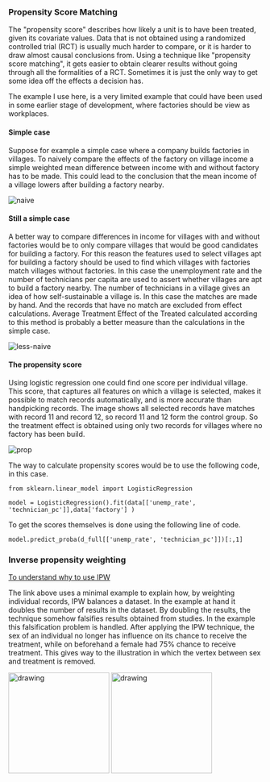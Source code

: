 ### Propensity Score Matching

The "propensity score" describes how likely a unit is to have been treated, given its covariate values. Data that is not obtained using a randomized controlled trial (RCT) is usually much harder to compare, or it is harder to draw almost causal conclusions from. Using a technique like "propensity score matching", it gets easier to obtain clearer results without going through all the formalities of a RCT. Sometimes it is just the only way to get some idea off the effects a decision has.

The example I use here, is a very limited example that could have been used in some earlier stage of development, where factories should be view as workplaces.

#### Simple case
Suppose for example a simple case where a company builds factories in villages. To naively compare the effects of the factory on village income a simple weighted mean difference between income with and without factory has to be made. This could lead to the conclusion that the mean income of a village lowers after building a factory nearby.

![naive](https://github.com/user-attachments/assets/779a2a92-69d3-412c-9985-0b2406054fab)

#### Still a simple case

A better way to compare differences in income for villages with and without factories would be to only compare villages that would be good candidates for building a factory. For this reason the features used to select villages apt for building a factory should be used to find which villages with factories match villages without factories. In this case the unemployment rate and the number of technicians per capita are used to assert whether villages are apt to build a factory nearby. The number of technicians in a village gives an idea of how self-sustainable a village is. In this case the matches are made by hand. And the records that have no match are excluded from effect calculations. Average Treatment Effect of the Treated calculated according to this method is probably a better measure than the calculations in the simple case.

![less-naive](https://github.com/user-attachments/assets/c7755d42-09e5-45dd-ab9f-d2dd161bdf73)



#### The propensity score

Using logistic regression one could find one score per individual village. This score, that captures all features on which a village is selected, makes it possible to match records automatically, and is more accurate than handpicking records. The image shows all selected records have matches with record 11 and record 12, so record 11 and 12 form the control group. So the treatment effect is obtained using only two records for villages where no factory has been build.

![prop](https://github.com/user-attachments/assets/41c71a19-e48c-4774-b729-afcf693fdd94)

The way to calculate propensity scores would be to use the following code, in this case.

`from sklearn.linear_model import LogisticRegression`

`model = LogisticRegression().fit(data[['unemp_rate', 'technician_pc']],data['factory'] )`

To get the scores themselves is done using the following line of code. 

`model.predict_proba(d_full[['unemp_rate', 'technician_pc']])[:,1]`

### Inverse propensity weighting

[To understand why to use IPW](https://towardsdatascience.com/understanding-inverse-probability-of-treatment-weighting-iptw-in-causal-inference-4e69692bce7e/)

The link above uses a minimal example to explain how, by weighting individual records, IPW balances a dataset. In the example at hand it doubles the number of results in the dataset. By doubling the results, the technique somehow falsifies results obtained from studies. In the example this falsification problem is handled. After applying the IPW technique, the sex of an individual no longer has influence on its chance to receive the treatment, while on beforehand a female had 75% chance to receive treatment. This gives way to the illustration in which the vertex between sex and treatment is removed.

<img src="https://github.com/user-attachments/assets/c6e72a9d-53d6-46e3-b56e-613b42e2df38" alt="drawing" width="200"/>
<img src="https://github.com/user-attachments/assets/57ae1a48-ebf5-4cc2-9cbe-d2a66c46d1ad" alt="drawing" width="200"/>

















